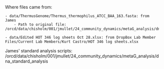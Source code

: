 Where files came from:

    - data/ThermusGenome/Thermus_thermophilus_ATCC_BAA_163.fasta: from James
        - Path to original file: /orcd/data/chisholm/001/jmullet/24_community_dynamics/metaG_analysis/dna_standard_analysis/DNA_standard/Thermus_thermophilus_ATCC_BAA_163.fasta
    
    - data/Edited HOT 346 log sheets Oct 28.xlsx: from DropBox Lab Member Files/Current Lab Members/Kurt Castro/HOT 346 log sheets.xlsx 
    

        
James' standard analysis scripts: /orcd/data/chisholm/001/jmullet/24_community_dynamics/metaG_analysis/dna_standard_analysis